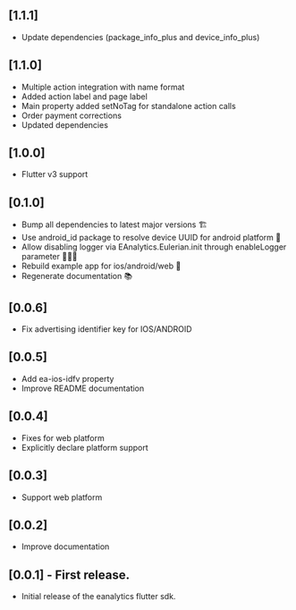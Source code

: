 ## [1.1.1]

- Update dependencies (package_info_plus and device_info_plus)

## [1.1.0]

- Multiple action integration with name format
- Added action label and page label
- Main property added setNoTag for standalone action calls
- Order payment corrections
- Updated dependencies

## [1.0.0]

- Flutter v3 support

## [0.1.0]

- Bump all dependencies to latest major versions 🏗️
- Use android_id package to resolve device UUID for android platform 🤖
- Allow disabling logger via EAnalytics.Eulerian.init through enableLogger parameter 👨🏼‍💻
- Rebuild example app for ios/android/web 📱
- Regenerate documentation 📚

## [0.0.6]

- Fix advertising identifier key for IOS/ANDROID

## [0.0.5]

- Add ea-ios-idfv property
- Improve README documentation

## [0.0.4]

- Fixes for web platform
- Explicitly declare platform support

## [0.0.3]

- Support web platform

## [0.0.2]

- Improve documentation

## [0.0.1] - First release.

- Initial release of the eanalytics flutter sdk.
